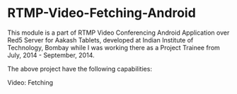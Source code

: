 # RTMP-Video-Fetching-Android

This module is a part of RTMP Video Conferencing Android Application over Red5 Server for Aakash Tablets, developed at Indian Institute of Technology, Bombay while I was working there as a Project Trainee from July, 2014 - September, 2014.

The above project have the following capabilities:

Video: Fetching
